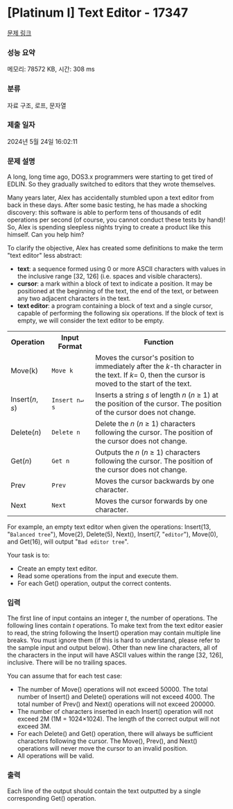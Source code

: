 # [Platinum I] Text Editor - 17347 

[문제 링크](https://www.acmicpc.net/problem/17347) 

### 성능 요약

메모리: 78572 KB, 시간: 308 ms

### 분류

자료 구조, 로프, 문자열

### 제출 일자

2024년 5월 24일 16:02:11

### 문제 설명

<p>A long, long time ago, DOS3.x programmers were starting to get tired of EDLIN. So they gradually switched to editors that they wrote themselves.</p>

<p>Many years later, Alex has accidentally stumbled upon a text editor from back in these days. After some basic testing, he has made a shocking discovery: this software is able to perform tens of thousands of edit operations per second (of course, you cannot conduct these tests by hand)! So, Alex is spending sleepless nights trying to create a product like this himself. Can you help him?</p>

<p>To clarify the objective, Alex has created some definitions to make the term "text editor" less abstract:</p>

<ul>
	<li><b>text</b>: a sequence formed using 0 or more ASCII characters with values in the inclusive range [32, 126] (i.e. spaces and visible characters).</li>
	<li><b>cursor</b>: a mark within a block of text to indicate a position. It may be positioned at the beginning of the text, the end of the text, or between any two adjacent characters in the text.</li>
	<li><b>text editor</b>: a program containing a block of text and a single cursor, capable of performing the following six operations. If the block of text is empty, we will consider the text editor to be empty.</li>
</ul>

<table align="center" class="table table-bordered" id="operations">
	<tbody>
		<tr>
			<th>Operation</th>
			<th>Input Format</th>
			<th>Function</th>
		</tr>
		<tr>
			<td>Move(k)</td>
			<td><code>Move k</code></td>
			<td>Moves the cursor's position to immediately after the <var>k</var>-th character in the text. If <var>k</var>= 0, then the cursor is moved to the start of the text.</td>
		</tr>
		<tr>
			<td>Insert(<var>n</var>, <var>s</var>)</td>
			<td><code>Insert n↵ 			s</code></td>
			<td>Inserts a string <var>s</var> of length <var>n</var> (<var>n</var> ≥ 1) at the position of the cursor. The position of the cursor does not change.</td>
		</tr>
		<tr>
			<td>Delete(<var>n</var>)</td>
			<td><code>Delete n</code></td>
			<td>Delete the <var>n</var> (<var>n</var> ≥ 1) characters following the cursor. The position of the cursor does not change.</td>
		</tr>
		<tr>
			<td>Get(<var>n</var>)</td>
			<td><code>Get n</code></td>
			<td>Outputs the <var>n</var> (<var>n</var> ≥ 1) characters following the cursor. The position of the cursor does not change.</td>
		</tr>
		<tr>
			<td>Prev</td>
			<td><code>Prev</code></td>
			<td>Moves the cursor backwards by one character.</td>
		</tr>
		<tr>
			<td>Next</td>
			<td><code>Next</code></td>
			<td>Moves the cursor forwards by one character.</td>
		</tr>
	</tbody>
</table>

<p>For example, an empty text editor when given the operations: Insert(13, "<code>Balanced tree</code>"), Move(2), Delete(5), Next(), Insert(7, "<code>editor</code>"), Move(0), and Get(16), will output "<code>Bad editor tree</code>".</p>

<p>Your task is to:</p>

<ul>
	<li>Create an empty text editor.</li>
	<li>Read some operations from the input and execute them.</li>
	<li>For each Get() operation, output the correct contents.</li>
</ul>

### 입력 

 <p>The first line of input contains an integer <var>t</var>, the number of operations. The following lines contain <var>t</var> operations. To make text from the text editor easier to read, the string following the Insert() operation may contain multiple line breaks. You must ignore them (if this is hard to understand, please refer to the sample input and output below). Other than new line characters, all of the characters in the input will have ASCII values within the range [32, 126], inclusive. There will be no trailing spaces.</p>

<p>You can assume that for each test case:</p>

<ul>
	<li>The number of Move() operations will not exceed 50000. The total number of Insert() and Delete() operations will not exceed 4000. The total number of Prev() and Next() operations will not exceed 200000.</li>
	<li>The number of characters inserted in each Insert() operation will not exceed 2M (1M = 1024×1024). The length of the correct output will not exceed 3M.</li>
	<li>For each Delete() and Get() operation, there will always be sufficient characters following the cursor. The Move(), Prev(), and Next() operations will never move the cursor to an invalid position.</li>
	<li>All operations will be valid.</li>
</ul>

### 출력 

 <p>Each line of the output should contain the text outputted by a single corresponding Get() operation.</p>

